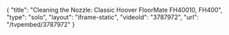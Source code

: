 {
    "title": "Cleaning the Nozzle: Classic Hoover FloorMate FH40010, FH400",
    "type": "solo",
    "layout": "iframe-static",
    "videoId": "3787972",
    "url": "\/tvpembed\/3787972"
}